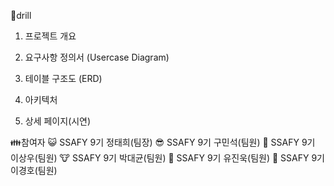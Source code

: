 🍪drill 

1. 프로젝트 개요


2. 요구사항 정의서 (Usercase Diagram)


3. 테이블 구조도 (ERD)


4. 아키텍처

5. 상세 페이지(시연)








👪참여자
😺 SSAFY 9기 정태희(팀장)
😎 SSAFY 9기 구민석(팀원)
🐻 SSAFY 9기 이상우(팀원)
🐮 SSAFY 9기 박대균(팀원)
🤖 SSAFY 9기 유진욱(팀원)
🐼 SSAFY 9기 이경호(팀원)
